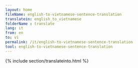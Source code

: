 ```yaml
---
layout: home
fileName: english-to-vietnamese-sentence-translation
translatein: english_to_vietnamese
folderName : translate
lang: it
from: en
to: vi
permalink: /it/english-to-vietnamese-sentence-translation
tool: english-to-vietnamese-sentence-translation
---
```

{% include section/translateinto.html %}